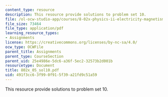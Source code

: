 ```yaml
---
content_type: resource
description: This resource provide solutions to problem set 10.
file: /ol-ocw-studio-app/courses/8-02x-physics-ii-electricity-magnetism-with-an-experimental-focus-spring-2005/491f3cc63f990f915f39a21fd9c51a59_802x_05_sol10.pdf
file_size: 73464
file_type: application/pdf
learning_resource_types:
- Assignments
license: https://creativecommons.org/licenses/by-nc-sa/4.0/
ocw_type: OCWFile
parent_title: Assignments
parent_type: CourseSection
parent_uid: 25e4986e-5dc6-a36f-5ec2-32573b2d001b
resourcetype: Document
title: 802x_05_sol10.pdf
uid: 491f3cc6-3f99-0f91-5f39-a21fd9c51a59
---
```

This resource provide solutions to problem set 10.